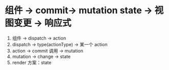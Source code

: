# 组件 -> commit-> mutation state -> 视图变更 -> 响应式

1. 组件 -> dispatch -> action
2. dispatch -> type(actionType) -> 某一个 action 
3. action -> commit 调用 -> mutation 
4. mutation -> change -> state
5. render 方案：state